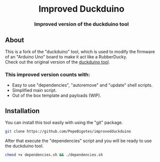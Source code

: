 <h1 align="center">Improved Duckduino</h1>
<h3 align="center">Improved version of the duckduino tool</h3>

<h2>About</h2>

This is a fork of the "duckduino" tool, which is used to modify the firmware of an "Arduino Uno" board to make it act like a RubberDucky.  
Check out the original version of the [duckduino tool](https://github.com/Lacerda53/duckduino).  
<h3>This improved version counts with:</h3>

- Easy to use "dependencies", "autoremove" and "update" shell scripts.
- Simplified main script.
- Out of the box template and payloads (WIP).  
<h2>Installation</h2>

You can install this tool easily with using the "git" package.  
```bash
git clone https://github.com/PepeBigotes/improvedduckduino
```  
After that execute the "dependencies" script and you will be ready to use the duckduino tool.
```bash
chmod +x dependencies.sh && ./dependencies.sh
```  


